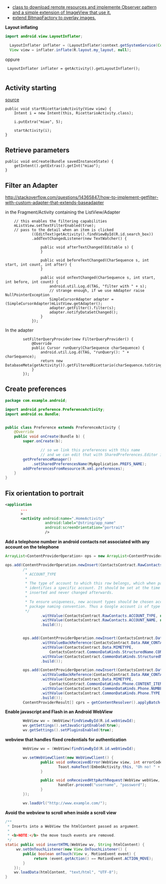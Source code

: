 - [class to download remote resources and implemente Observer pattern and a simple extension of ImageView that use it.](https://gist.github.com/gipi/1393709)
 - [extend BitmapFactory to overlay images.](https://gist.github.com/gipi/1405176)


**Layout inflating**

```java
import android.view.LayoutInflater;

  LayoutInflater inflater = (LayoutInflater)context.getSystemService(Context.LAYOUT_INFLATER_SERVICE);
  View view = inflater.inflate(R.layout.my_layout, null);
```

oppure

```
 LayoutInflater inflater = getActivity().getLayoutInflater();
 
```
Activity starting
-----------------

[source](http://stackoverflow.com/questions/768969/passing-a-bundle-on-startactivity)

    public void startRicettarioActivity(View view) {
        Intent i = new Intent(this, RicettarioActivity.class);
        
        i.putExtra("miao", 5);

        startActivity(i);
    }

Retrieve parameters
-------------------

    public void onCreate(Bundle savedInstanceState) {
    	getIntent().getExtras().getInt("miao");
    }

Filter an Adapter
----------------------------

http://stackoverflow.com/questions/14365847/how-to-implement-getfilter-with-custom-adapter-that-extends-baseadapter

in the Fragment/Activity containing the ListView/Adapter

        // this enables the filtering capabilities
        mListView.setTextFilterEnabled(true);
        // pass to the detail when an item is clicked
                ((EditText)getActivity().findViewById(R.id.search_box))
                .addTextChangedListener(new TextWatcher() {

                    public void afterTextChanged(Editable s) {
                    }

                    public void beforeTextChanged(CharSequence s, int start, int count, int after) {
                    }

                    public void onTextChanged(CharSequence s, int start, int before, int count) {
                        android.util.Log.d(TAG, "filter with " + s);
                        // strange enough, if we use mAdapter raise NullPointerException
                        SimpleCursorAdapter adapter = (SimpleCursorAdapter)mListView.getAdapter();
                        adapter.getFilter().filter(s);
                        adapter.notifyDataSetChanged();
                    }
                });

In the adapter

            setFilterQueryProvider(new FilterQueryProvider() {
                @Override
                public Cursor runQuery(CharSequence charSequence) {
                    android.util.Log.d(TAG, "runQuery(): " + charSequence);
                    return new DatabaseMeta(getActivity()).getFilteredRicettario(charSequence.toString());
                }
            });


Create preferences
------------------

```java
package com.example.android;

import android.preference.PreferenceActivity;
import android.os.Bundle;


public class Preference extends PreferenceActivity {
	@Override
	public void onCreate(Bundle b) {
		super.onCreate(b);

                // so we link this preferences with this name
                // and we can edit that with SharedPreferences.Editor instance
		getPreferenceManager()
			.setSharedPreferencesName(MyApplication.PREFS_NAME);
		addPreferencesFromResource(R.xml.preferences);
	}
}
```

Fix orientation to portrait
---------------------------

```xml
<application
       ...
       >
       <activity android:name=".HomeActivity"
                  android:label="@string/app_name"
                  android:screenOrientation="portrait"
                  />
```

**Add a telephone number in android contacts not associated with any account on the telephone**

```java
ArrayList<ContentProviderOperation> ops = new ArrayList<ContentProviderOperation>();

ops.add(ContentProviderOperation.newInsert(ContactsContract.RawContacts.CONTENT_URI)
		/*
		 * ACCOUNT_TYPE
		 *
		 * The type of account to which this row belongs, which when paired with ACCOUNT_NAME
		 * identifies a specific account. It should be set at the time the raw contact is
		 * inserted and never changed afterwards.
		 * 
		 * To ensure uniqueness, new account types should be chosen according to the Java
		 * package naming convention. Thus a Google account is of type "com.google".
		 */
				.withValue(ContactsContract.RawContacts.ACCOUNT_TYPE, null)// null to create an unassociated one
				.withValue(ContactsContract.RawContacts.ACCOUNT_NAME, null)
				.build());


		ops.add(ContentProviderOperation.newInsert(ContactsContract.Data.CONTENT_URI)
				.withValueBackReference(ContactsContract.Data.RAW_CONTACT_ID, 0)
				.withValue(ContactsContract.Data.MIMETYPE,
					ContactsContract.CommonDataKinds.StructuredName.CONTENT_ITEM_TYPE)
				.withValue(ContactsContract.CommonDataKinds.StructuredName.DISPLAY_NAME, whatever)
				.build());

		ops.add(ContentProviderOperation.newInsert(ContactsContract.Data.CONTENT_URI)
				.withValueBackReference(ContactsContract.Data.RAW_CONTACT_ID, 0)
				.withValue(ContactsContract.Data.MIMETYPE,
					ContactsContract.CommonDataKinds.Phone.CONTENT_ITEM_TYPE)
				.withValue(ContactsContract.CommonDataKinds.Phone.NUMBER, mTelephone)
				.withValue(ContactsContract.CommonDataKinds.Phone.TYPE, Contacts.Phones.TYPE_MOBILE)
				.build());
		ContentProviderResult[] cprs = getContentResolver().applyBatch(ContactsContract.AUTHORITY, ops);
```

**Enable javascript and Flash in an Android WebView**

```java
        WebView wv = (WebView)findViewById(R.id.webViewId);
        wv.getSettings().setJavaScriptEnabled(true);
        wv.getSettings().setPluginsEnabled(true);
```

**webview that handles fixed credentials for authentication**

```java
        WebView wv = (WebView)findViewById(R.id.webViewId);

        wv.setWebViewClient(new WebViewClient() {
                public void onReceivedError(WebView view, int errorCode, String description, String failingUrl) {
                        Toast.makeText(EmbedActivity.this, "Oh no! " + description, Toast.LENGTH_SHORT).show();
                }

                public void onReceivedHttpAuthRequest(WebView webView, HttpAuthHandler handler, String host, String realm) {
                        handler.proceed("username", "password");
                }
        });

        wv.loadUrl("http://www.example.com/");
```

**Avoid the webview to scroll when inside a scroll view**

```java
/**
 * Inserts into a WebView the htmlContent passed as argument.
 *
 * <b>NOTE:</b> the move touch events are removed.
 */
static public void insertHTML(WebView wv, String htmlContent) {
	 wv.setOnTouchListener(new View.OnTouchListener() {
		public boolean onTouch(View v, MotionEvent event) {
			 return (event.getAction() == MotionEvent.ACTION_MOVE);
		}
	});
	wv.loadData(htmlContent, "text/html", "UTF-8");
}
```